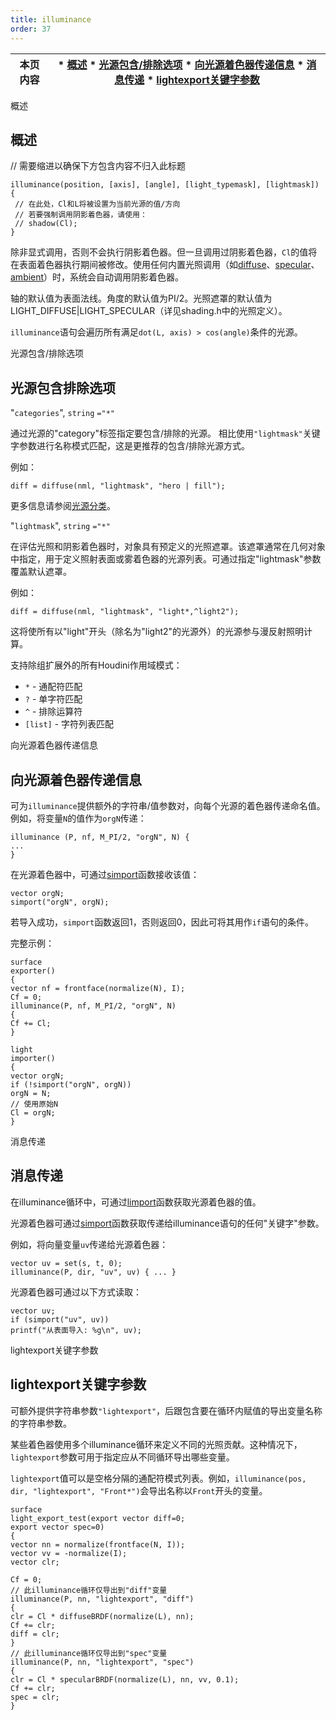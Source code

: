 ```yaml
---
title: illuminance
order: 37
---
```


| 本页内容 | * [概述](#概述) * [光源包含/排除选项](#光源包含排除选项) * [向光源着色器传递信息](#向光源着色器传递信息) * [消息传递](#消息传递) * [lightexport关键字参数](#lightexport关键字参数) | 
| --- | --- | 

概述 

## 概述 

// 需要缩进以确保下方包含内容不归入此标题 

```vex 
illuminance(position, [axis], [angle], [light_typemask], [lightmask]) 
{ 
 // 在此处，Cl和L将被设置为当前光源的值/方向 
 // 若要强制调用阴影着色器，请使用： 
 // shadow(Cl); 
} 
``` 

除非显式调用，否则不会执行阴影着色器。但一旦调用过阴影着色器，`Cl`的值将在表面着色器执行期间被修改。使用任何内置光照调用（如[diffuse](../bsdfs/diffuse "返回漫反射BSDF或计算漫反射着色")、[specular](../bsdfs/specular "返回镜面反射BSDF或计算镜面反射着色")、[ambient](../light/ambient "返回场景中的环境光颜色")）时，系统会自动调用阴影着色器。 

轴的默认值为表面法线。角度的默认值为PI/2。光照遮罩的默认值为LIGHT_DIFFUSE|LIGHT_SPECULAR（详见shading.h中的光照定义）。  

`illuminance`语句会遍历所有满足`dot(L, axis) > cos(angle)`条件的光源。 

光源包含/排除选项 

## 光源包含排除选项 

"`categories`", 
`string` 
`="*"` 

通过光源的"category"标签指定要包含/排除的光源。 
相比使用`"lightmask"`关键字参数进行名称模式匹配，这是更推荐的包含/排除光源方式。 

例如： 

```vex 
diff = diffuse(nml, "lightmask", "hero | fill");  
``` 

更多信息请参阅[光源分类](../../render/lights.html#categories)。 

"`lightmask`", 
`string` 
`="*"` 

在评估光照和阴影着色器时，对象具有预定义的光照遮罩。该遮罩通常在几何对象中指定，用于定义照射表面或雾着色器的光源列表。可通过指定"lightmask"参数覆盖默认遮罩。 

例如： 

```vex 
diff = diffuse(nml, "lightmask", "light*,^light2"); 
``` 

这将使所有以"light"开头（除名为"light2"的光源外）的光源参与漫反射照明计算。 

支持除组扩展外的所有Houdini作用域模式： 

- `*` - 通配符匹配 
- `?` - 单字符匹配 
- `^` - 排除运算符 
- `[list]` - 字符列表匹配 

向光源着色器传递信息 

## 向光源着色器传递信息 

可为`illuminance`提供额外的字符串/值参数对，向每个光源的着色器传递命名值。例如，将变量`N`的值作为`orgN`传递： 

```vex 
illuminance (P, nf, M_PI/2, "orgN", N) { 
... 
} 
``` 

在光源着色器中，可通过[simport](./simport "导入表面着色器在illuminance循环中发送的变量")函数接收该值： 

```vex 
vector orgN; 
simport("orgN", orgN); 
``` 

若导入成功，`simport`函数返回1，否则返回0，因此可将其用作`if`语句的条件。 

完整示例： 

```vex 
surface 
exporter() 
{ 
vector nf = frontface(normalize(N), I); 
Cf = 0; 
illuminance(P, nf, M_PI/2, "orgN", N) 
{ 
Cf += Cl; 
} 

light 
importer() 
{ 
vector orgN; 
if (!simport("orgN", orgN)) 
orgN = N; 
// 使用原始N 
Cl = orgN; 
} 
``` 

消息传递 

## 消息传递 

在illuminance循环中，可通过[limport](./limport "从光源着色器导入表面变量")函数获取光源着色器的值。 

光源着色器可通过[simport](./simport "导入表面着色器在illuminance循环中发送的变量")函数获取传递给illuminance语句的任何"关键字"参数。 

例如，将向量变量`uv`传递给光源着色器： 

```vex 
vector uv = set(s, t, 0); 
illuminance(P, dir, "uv", uv) { ... } 
``` 

光源着色器可通过以下方式读取： 

```vex 
vector uv; 
if (simport("uv", uv)) 
printf("从表面导入: %g\n", uv); 
``` 

lightexport关键字参数 

## lightexport关键字参数 

可额外提供字符串参数`"lightexport"`，后跟包含要在循环内赋值的导出变量名称的字符串参数。 

某些着色器使用多个illuminance循环来定义不同的光照贡献。这种情况下，`lightexport`参数可用于指定应从不同循环导出哪些变量。 

`lightexport`值可以是空格分隔的通配符模式列表。例如，`illuminance(pos, dir, "lightexport", "Front*")`会导出名称以`Front`开头的变量。 

```vex 
surface 
light_export_test(export vector diff=0; 
export vector spec=0) 
{ 
vector nn = normalize(frontface(N, I)); 
vector vv = -normalize(I); 
vector clr; 

Cf = 0; 
// 此illuminance循环仅导出到"diff"变量 
illuminance(P, nn, "lightexport", "diff") 
{ 
clr = Cl * diffuseBRDF(normalize(L), nn); 
Cf += clr; 
diff = clr; 
} 
// 此illuminance循环仅导出到"spec"变量 
illuminance(P, nn, "lightexport", "spec") 
{ 
clr = Cl * specularBRDF(normalize(L), nn, vv, 0.1); 
Cf += clr; 
spec = clr; 
} 
```
